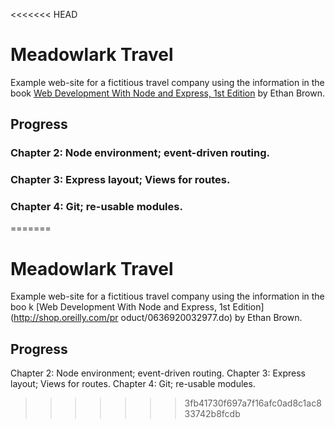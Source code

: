 <<<<<<< HEAD

# Meadowlark Travel

Example web-site for a fictitious travel company using the information in the book [Web Development With Node and Express, 1st Edition](http://shop.oreilly.com/product/0636920032977.do) by Ethan Brown.

## Progress 
### Chapter 2:    Node environment; event-driven routing.
### Chapter 3:    Express layout; Views for routes.
### Chapter 4:    Git; re-usable modules.
=======
# Meadowlark Travel

Example web-site for a fictitious travel company using the information in the boo    k [Web Development With Node and Express, 1st Edition](http://shop.oreilly.com/pr    oduct/0636920032977.do) by Ethan Brown.

## Progress 
Chapter 2:    Node environment; event-driven routing.
Chapter 3:    Express layout; Views for routes.
Chapter 4:    Git; re-usable modules.
>>>>>>> 3fb41730f697a7f16afc0ad8c1ac833742b8fcdb

